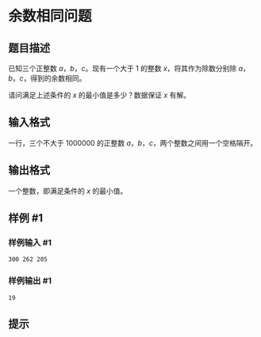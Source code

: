 # 余数相同问题

## 题目描述

已知三个正整数 $a$，$b$，$c$。现有一个大于 $1$ 的整数 $x$，将其作为除数分别除 $a$，$b$，$c$，得到的余数相同。

请问满足上述条件的 $x$ 的最小值是多少？数据保证 $x$ 有解。

## 输入格式

一行，三个不大于 $1000000$ 的正整数 $a$，$b$，$c$，两个整数之间用一个空格隔开。

## 输出格式

一个整数，即满足条件的 $x$ 的最小值。

## 样例 #1

### 样例输入 #1
```
300 262 205
```

### 样例输出 #1

```
19
```

## 提示


